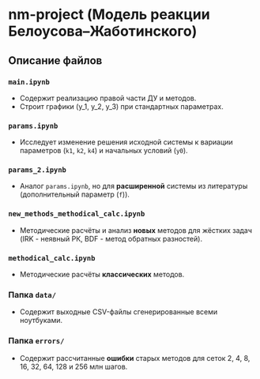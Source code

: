 # nm-project (Модель реакции Белоусова–Жаботинского)

## Описание файлов

### `main.ipynb`

-   Содержит реализацию правой части ДУ и методов.
-   Строит графики \(y_1, y_2, y_3\) при стандартных параметрах.

### `params.ipynb`

-   Исследует изменение решения исходной системы к вариации параметров \(`k1`, `k2`, `k4`\) и начальных условий \(`y0`\).

### `params_2.ipynb`

-   Аналог `params.ipynb`, но для **расширенной** системы из литературы (дополнительный параметр \(`f`\)).

### `new_methods_methodical_calc.ipynb`

-   Методические расчёты и анализ **новых** методов для жёстких задач (IRK - неявный РК, BDF - метод обратных разностей).

### `methodical_calc.ipynb`

-   Методические расчёты **классических** методов.

### Папка `data/`

-   Содержит выходные CSV-файлы сгенерированные всеми ноутбуками.

### Папка `errors/`

-   Содержит рассчитанные **ошибки** старых методов для сеток 2, 4, 8, 16, 32, 64, 128 и 256 млн шагов.
